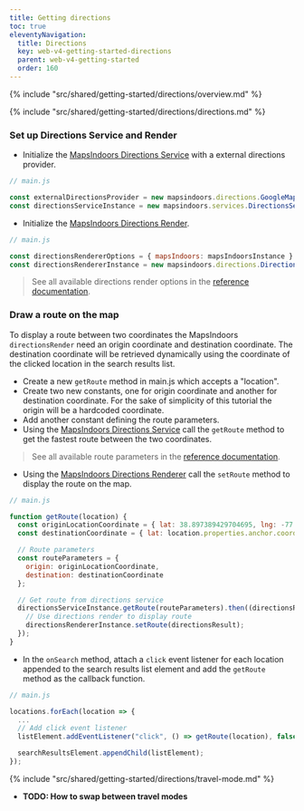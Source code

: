 ```yaml
---
title: Getting directions
toc: true
eleventyNavigation:
  title: Directions
  key: web-v4-getting-started-directions
  parent: web-v4-getting-started
  order: 160
---
```


<!-- Overview -->
{% include "src/shared/getting-started/directions/overview.md" %}

<!-- Directions -->
{% include "src/shared/getting-started/directions/directions.md" %}

<mi-tabs>
<mi-tab label="Manually" tab-for="manually"></mi-tab>
<mi-tab label="MI Components" tab-for="components"></mi-tab>
<mi-tab-panel id="manually">

### Set up Directions Service and Render

* Initialize the [MapsIndoors Directions Service](https://app.mapsindoors.com/mapsindoors/js/sdk/latest/docs/mapsindoors.services.DirectionsService.html) with a external directions provider.

```js
// main.js

const externalDirectionsProvider = new mapsindoors.directions.GoogleMapsProvider();
const directionsServiceInstance = new mapsindoors.services.DirectionsService(externalDirectionsProvider);
```

* Initialize the [MapsIndoors Directions Render](https://app.mapsindoors.com/mapsindoors/js/sdk/latest/docs/mapsindoors.directions.DirectionsRenderer.html).

```js
// main.js

const directionsRendererOptions = { mapsIndoors: mapsIndoorsInstance }
const directionsRendererInstance = new mapsindoors.directions.DirectionsRenderer(directionsRendererOptions);
```

> See all available directions render options in the [reference documentation](https://app.mapsindoors.com/mapsindoors/js/sdk/latest/docs/mapsindoors.directions.DirectionsRenderer.html).

### Draw a route on the map

To display a route between two coordinates the MapsIndoors `directionsRender` need an origin coordinate and destination coordinate. The destination coordinate will be retrieved dynamically using the coordinate of the clicked location in the search results list.

* Create a new `getRoute` method in main.js which accepts a "location".
* Create two new constants, one for origin coordinate and another for destination coordinate. For the sake of simplicity of this tutorial the origin will be a hardcoded coordinate.
* Add another constant defining the route parameters.
* Using the [MapsIndoors Directions Service](https://app.mapsindoors.com/mapsindoors/js/sdk/latest/docs/mapsindoors.services.DirectionsService.html#getRoute) call the `getRoute` method to get the fastest route between the two coordinates.

> See all available route parameters in the [reference documentation](https://app.mapsindoors.com/mapsindoors/js/sdk/latest/docs/mapsindoors.services.DirectionsService.html#getRoute).

* Using the [MapsIndoors Directions Renderer](https://app.mapsindoors.com/mapsindoors/js/sdk/latest/docs/mapsindoors.directions.DirectionsRenderer.html#setRoute) call the `setRoute` method to display the route on the map.

```js
// main.js

function getRoute(location) {
  const originLocationCoordinate = { lat: 38.897389429704695, lng: -77.03740973527613, floor: 0 }; // Oval Office, The White House (Hardcoded coordinate and floor index)
  const destinationCoordinate = { lat: location.properties.anchor.coordinates[1], lng: location.properties.anchor.coordinates[0] };

  // Route parameters
  const routeParameters = {
    origin: originLocationCoordinate,
    destination: destinationCoordinate
  };

  // Get route from directions service
  directionsServiceInstance.getRoute(routeParameters).then((directionsResult) => {
    // Use directions render to display route
    directionsRendererInstance.setRoute(directionsResult);
  });
}
```

* In the `onSearch` method, attach a `click` event listener for each location appended to the search results list element and add the `getRoute` method as the callback function.

```js
// main.js

locations.forEach(location => {
  ...
  // Add click event listener
  listElement.addEventListener("click", () => getRoute(location), false);

  searchResultsElement.appendChild(listElement);
});

```

</mi-tab-panel>
<mi-tab-panel id="components">

</mi-tab-panel>
</mi-tabs>

<!-- Travel-mode -->
{% include "src/shared/getting-started/directions/travel-mode.md" %}

* **TODO: How to swap between travel modes**
